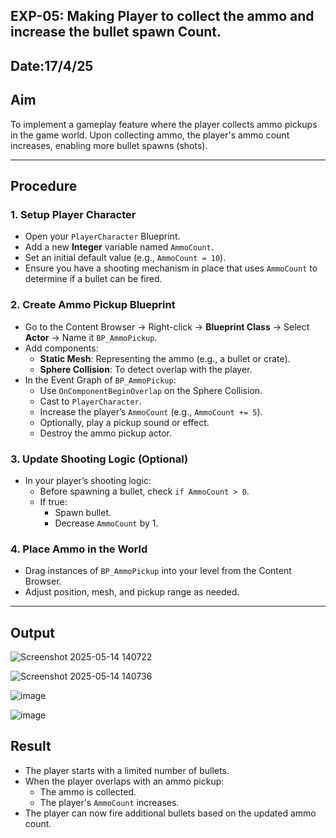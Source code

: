 ## EXP-05: Making Player to collect the ammo and increase the bullet spawn Count.
## Date:17/4/25

##  Aim
To implement a gameplay feature where the player collects ammo pickups in the game world. Upon collecting ammo, the player's ammo count increases, enabling more bullet spawns (shots).

---

##  Procedure

### 1. Setup Player Character

- Open your `PlayerCharacter` Blueprint.
- Add a new **Integer** variable named `AmmoCount`.
- Set an initial default value (e.g., `AmmoCount = 10`).
- Ensure you have a shooting mechanism in place that uses `AmmoCount` to determine if a bullet can be fired.

### 2. Create Ammo Pickup Blueprint

- Go to the Content Browser → Right-click → **Blueprint Class** → Select **Actor** → Name it `BP_AmmoPickup`.
- Add components:
  - **Static Mesh**: Representing the ammo (e.g., a bullet or crate).
  - **Sphere Collision**: To detect overlap with the player.
- In the Event Graph of `BP_AmmoPickup`:
  - Use `OnComponentBeginOverlap` on the Sphere Collision.
  - Cast to `PlayerCharacter`.
  - Increase the player’s `AmmoCount` (e.g., `AmmoCount += 5`).
  - Optionally, play a pickup sound or effect.
  - Destroy the ammo pickup actor.

### 3. Update Shooting Logic (Optional)

- In your player’s shooting logic:
  - Before spawning a bullet, check `if AmmoCount > 0`.
  - If true:
    - Spawn bullet.
    - Decrease `AmmoCount` by 1.

### 4. Place Ammo in the World

- Drag instances of `BP_AmmoPickup` into your level from the Content Browser.
- Adjust position, mesh, and pickup range as needed.

---

## Output

![Screenshot 2025-05-14 140722](https://github.com/user-attachments/assets/ad7eefea-575c-44ae-9eca-6e9a623a8ef4)

![Screenshot 2025-05-14 140736](https://github.com/user-attachments/assets/e82640a3-06c3-48e0-9abd-11a2e60640ba)


![image](https://github.com/user-attachments/assets/ca2adaf2-d5b2-42fc-a40e-a81d6d69d965)

![image](https://github.com/user-attachments/assets/e28cfc27-f127-40cf-94ba-e95d5fa1901f)


##  Result

- The player starts with a limited number of bullets.
- When the player overlaps with an ammo pickup:
  - The ammo is collected.
  - The player's `AmmoCount` increases.
- The player can now fire additional bullets based on the updated ammo count.



